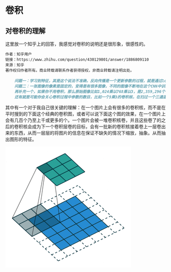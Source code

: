 # 卷积

## 对卷积的理解

这里放一个知乎上的回答，我感觉对卷积的说明还是很形象，很感性的。

```markdown
作者：知乎用户
链接：https://www.zhihu.com/question/430129801/answer/1886809110
来源：知乎
著作权归作者所有。商业转载请联系作者获得授权，非商业转载请注明出处。

	问题一：学习到特征，其是这个说法不准确，反向传播是一个更新参数的过程，就是通过loss来计算预测值和真实值间的差距，然后根据这个差距，利用链式法则不断的求偏微分，然后更新模型中的每一个参数。其实更高级的认识，在CNN中梯度下降来更新卷积核参数的过程就是一个反卷积的过程。卷积核的作用是提取图像的特征，然而一个卷积核是不够的，因为一个卷积核只能反应图像的某一个特征，所以我们需要多个卷积核，这些不同的卷积核可以提取到图像不同的特征，从而让我们的模型学习图像特征的能力更强。这也就是越深的CNN越精确的原因，因为有足够的卷积核和足够的参数可以表述原始图像的特征。
	问题二：一张图像的像素是固定的，变得是有很多图像，不同的图像不断地在这个CNN中训练，导致卷积核的参数不断的通过反向传播更新。最后上亿个参数在N此迭代后，彼此都达到了一个可以接受的值，衡量这个接受的程度就是精度，那么模型就训练好了。所以有一个概念很重要，就是参数初始化，因为好的初始化会让模型训练收敛更快，所以不断有文献对于模型参数的初始化提出不同的解决方案。有兴趣可以看一下。顺便补充一个，所谓特征，很多人其实都不理解，实际上你可以理解为图像的某些部分，比如一个卷积核扫过去后（将一个三层的RGB图像变成一个一层的图像），在经过激活函数后，就是对扫过去新的这个图像上每一个像素值做激活函数，这张新的图像中的山的轮廓被凸显了出来，但是除了这个，你也看不到别的东西了，而另一个卷积核扫过去后，水的轮廓被凸显了出来，所以，很直观的，如果你想要知道这张图到底画的是什么，那是不是就需要很多个特征图加在一起，你才能看到原来图像是桂林山水，所以我们就需要很多的卷积核，就是这个意思。
	再补充一个，如果你不用卷积，那么原始图像比如1,024乘以768乘以3，是2,359,296个像素值，下一层的神经元比如是10的5次方个，你想200多万乘以10的5次方是多少个值，因此，卷积神经网络的核心思想是，降维且不损失，即一方面抽象化原始图像，另一方面利用不同的卷积核提取图像不同的特征以保证最大程度逼近原始图像。当你还原每一个卷积后的图像时，越到后面，越是看不出来原始图像，因为已经高度提取了图像的特征，只有计算机可以看出来是什么。这是一个从具体到抽象的过程。换句话说，也就是一个归纳和演绎的辩证过程。
	还有就是可能你会关心卷积过程中参数的数目，比如一个3乘3的卷积核，在扫过一个三通道的图像时，参数是27个，那么如果这样的卷积核有192个，那么就是27乘以192，即5184个参数。还有一个建议，就是多看英文的东西，中文的东西容易把很多概念混淆。如果有说得不对或者有其他问题，欢迎指正和探讨。
```

​	其中有一个对于我自己很关键的理解：在一个图片上会有很多的卷积核，而不是在平时搜到的下面这个经典的卷积图，或者可以说下面这个图的效果，在一个图片上会有几百个乃至上千或更多的个。一个图片会被一堆卷积核卷，并且这些卷了的之后的卷积核会成为下一个卷积层卷的目标，会有一批新的卷积核接着卷上一层卷出来的东西，从而一层层的将图片的信息在保证不缺失的情况下缩放，抽象。从而抽出图形的特征。

![1685427083529](./卷积.assets/1685427083529.jpg)